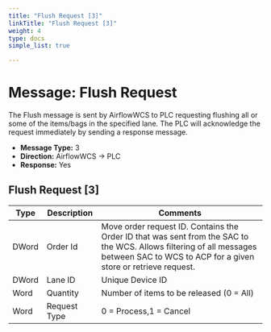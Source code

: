 ```yaml
---
title: "Flush Request [3]"
linkTitle: "Flush Request [3]"
weight: 4
type: docs
simple_list: true

---
```


# Message: Flush Request

The Flush message is sent by AirflowWCS to PLC requesting flushing all or some of the items/bags in the specified lane. The PLC will acknowledge the request immediately by sending a response message. 

- **Message Type:** 3
- **Direction:** AirflowWCS → PLC
- **Response:** Yes

<!-- -->
## Flush Request [3]
|Type |Description |Comments |
|-----|------------|------------|
|DWord |Order Id |Move order request ID. Contains the Order ID that was sent from the SAC to the WCS. Allows filtering of all messages between SAC to WCS to ACP for a given store or retrieve request. |
|DWord| Lane ID  |Unique Device ID |
|Word | Quantity | Number of items to be released (0 = All)|
|Word | Request Type |0 = Process,1 = Cancel|

